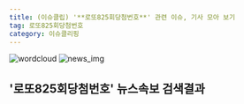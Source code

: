 ```yaml
---
title: (이슈클립) '**로또825회당첨번호**' 관련 이슈, 기사 모아 보기
tag: 로또825회당첨번호
category: 이슈클리핑
---
```

![wordcloud](https://s3.ap-northeast-2.amazonaws.com/lyrics101-wordcloud/2018-09-27-1538027110.png)
![news_img](https://user-images.githubusercontent.com/42597476/44507050-1206f400-a6e4-11e8-8d98-7ffbfebb353f.png)
## **'**로또825회당첨번호**'** 뉴스속보 검색결과


